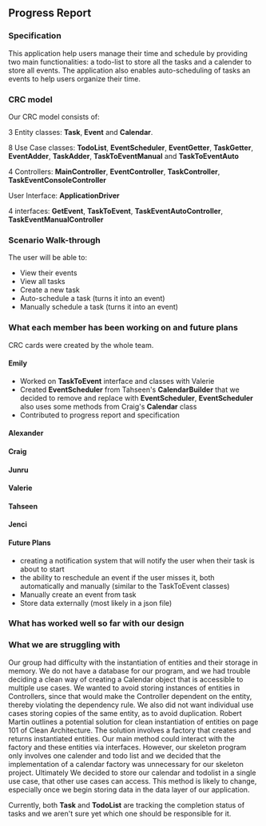 ## Progress Report

### Specification
This application help users manage their time and schedule by providing
two main functionalities: a todo-list to store all the tasks and a calender 
to store all events. The application also enables auto-scheduling of tasks
an events to help users organize their time.

### CRC model
Our CRC model consists of: 

3 Entity classes: **Task**, **Event** and **Calendar**.

8 Use Case classes: **TodoList**, **EventScheduler**, **EventGetter**, **TaskGetter**, **EventAdder**, **TaskAdder**, 
**TaskToEventManual** and **TaskToEventAuto**

4 Controllers: **MainController**, **EventController**, **TaskController**, **TaskEventConsoleController**

User Interface: **ApplicationDriver**

4 interfaces: **GetEvent**, **TaskToEvent**, **TaskEventAutoController**, **TaskEventManualController**



### Scenario Walk-through
The user will be able to: 
* View their events
* View all tasks
* Create a new task
* Auto-schedule a task (turns it into an event)
* Manually schedule a task (turns it into an event)

### What each member has been working on and future plans
CRC cards were created by the whole team.

#### Emily
* Worked on **TaskToEvent** interface and classes with Valerie
* Created **EventScheduler** from Tahseen's **CalendarBuilder** that we decided to remove and replace with 
**EventScheduler**, **EventScheduler** also uses some methods from Craig's **Calendar** class
* Contributed to progress report and specification


#### Alexander

#### Craig

#### Junru

#### Valerie

#### Tahseen

#### Jenci

#### Future Plans
* creating a notification system that will notify the user when their task is about to start
* the ability to reschedule an event if the user misses it, both automatically and manually (similar to the TaskToEvent 
classes)
* Manually create an event from task
* Store data externally (most likely in a json file)
### What has worked well so far with our design

### What we are struggling with

Our group had difficulty with the instantiation of entities and their storage in 
memory. We do not have a database for our program, and we had trouble deciding a clean way of 
creating a Calendar object that is accessible to multiple use cases.
We wanted to avoid storing instances of entities in Controllers, since 
that would make the Controller dependent on the entity, thereby
violating the dependency rule. We also did not want individual use cases
storing copies of the same entity, as to avoid duplication. Robert Martin 
outlines a potential solution for clean instantiation of entities
on page 101 of Clean Architecture. The solution involves a factory that creates 
and returns instantiated entities. Our main method could interact with the factory
and these entities via interfaces. However, our skeleton program only involves 
one calender and todo list and we decided that the implementation of a calendar 
factory was unnecessary for our skeleton project. Ultimately We decided to store 
our calendar and todolist in a single use case, that other use cases can access. 
This method is likely to change, especially once we begin storing data in the 
data layer of our application.

Currently, both **Task** and **TodoList** are tracking the completion status of tasks and we aren't sure yet which one 
should be responsible for it.